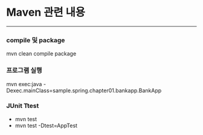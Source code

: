 # Maven 관련 내용
---
### compile 및 package
mvn clean compile package

### 프로그램 실행
mvn exec:java -Dexec.mainClass=sample.spring.chapter01.bankapp.BankApp

### JUnit Ttest
- mvn test
- mvn test -Dtest=AppTest
